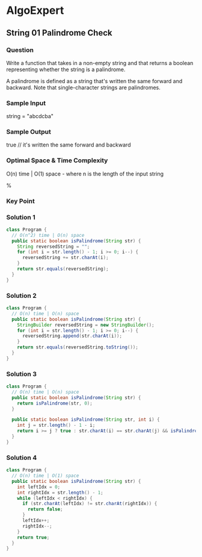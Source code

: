 # AlgoExpert

## String 01 Palindrome Check

### Question

Write a function that takes in a non-empty string and that returns a boolean representing whether the string is a palindrome.

A palindrome is defined as a string that's written the same forward and backward. Note that single-character strings are palindromes.

### Sample Input

string = "abcdcba"

### Sample Output

true // it's written the same forward and backward

### Optimal Space & Time Complexity

O(n) time | O(1) space - where n is the length of the input string

%

### Key Point

### Solution 1

```java
class Program {
  // O(n^2) time | O(n) space
  public static boolean isPalindrome(String str) {
    String reversedString = "";
    for (int i = str.length() - 1; i >= 0; i--) {
      reversedString += str.charAt(i);
    }
    return str.equals(reversedString);
  }
}

```

### Solution 2

```java
class Program {
  // O(n) time | O(n) space
  public static boolean isPalindrome(String str) {
    StringBuilder reversedString = new StringBuilder();
    for (int i = str.length() - 1; i >= 0; i--) {
      reversedString.append(str.charAt(i));
    }
    return str.equals(reversedString.toString());
  }
}

```

### Solution 3

```java
class Program {
  // O(n) time | O(n) space
  public static boolean isPalindrome(String str) {
    return isPalindrome(str, 0);
  }

  public static boolean isPalindrome(String str, int i) {
    int j = str.length() - 1 - i;
    return i >= j ? true : str.charAt(i) == str.charAt(j) && isPalindrome(str, i + 1);
  }
}

```

### Solution 4

```java
class Program {
  // O(n) time | O(1) space
  public static boolean isPalindrome(String str) {
    int leftIdx = 0;
    int rightIdx = str.length() - 1;
    while (leftIdx < rightIdx) {
      if (str.charAt(leftIdx) != str.charAt(rightIdx)) {
        return false;
      }
      leftIdx++;
      rightIdx--;
    }
    return true;
  }
}

```

